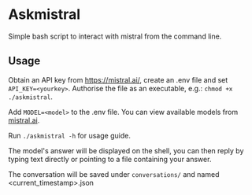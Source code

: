 # Askmistral
Simple bash script to interact with mistral from the command line.

## Usage
Obtain an API key from https://mistral.ai/, create an .env file and set 
`API_KEY=<yourkey>`. Authorise the file as an executable, e.g.: `chmod +x ./askmistral`.

Add `MODEL=<model>` to the .env file. You can view available models from [mistral.ai](https://docs.mistral.ai/platform/endpoints/).

Run `./askmistral -h` for usage guide.


The model's answer will be displayed on the shell, you can then reply by typing
text directly or pointing to a file containing your answer.

The conversation will be saved under `conversations/` and named <current_timestamp>.json
